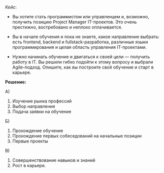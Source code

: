  *Кейс*:

 - Вы хотите стать программистом или управленцем и, возможно, получить позицию Project Manager IT-проектов. Это очень престижно, востребовано и неплохо оплачивается.

 - Вы в начале обучения и пока не знаете, какое направление выбрать: есть frontend, backend и fullstack-разработка, различные языки программирования и целая область управления IT-проектами.

 - Нужно начинать обучение и двигаться к своей цели — получить работу в IT. Вы решили гибко подойти к этому вопросу и выбрали Agile-подход. Опишите, как вы построите своё обучение и старт в карьере.

 **Решение:**
 
 А)
 1. Изучение рынка профессий  
 2. Выбор направления
 3. Подача заявки на обучение

 Б)
 1. Прохождение обучение 
 2. Прохождение первых собеседований на начальные позиции
 3. Первые проекты 

 В)
 1. Совершенствование навыков и знаний
 2. Рост в карьере.